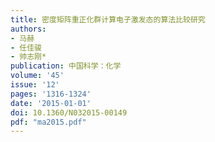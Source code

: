 ```yaml
---
title: 密度矩阵重正化群计算电子激发态的算法比较研究
authors:
- 马赫
- 任佳骏
- 帅志刚*
publication: 中国科学：化学
volume: '45'
issue: '12'
pages: '1316-1324'
date: '2015-01-01'
doi: 10.1360/N032015-00149
pdf: "ma2015.pdf"
---
```

